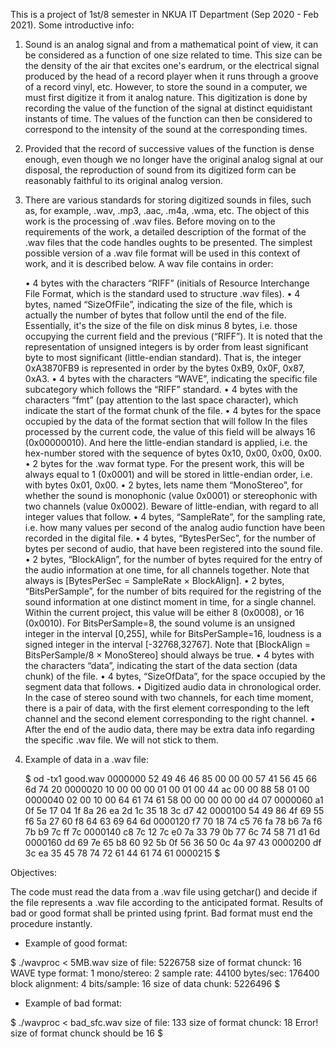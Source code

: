 This is a project of 1st/8 semester in NKUA IT Department (Sep 2020 - Feb 2021).
Some introductive info:

1)	Sound is an analog signal and from a mathematical point of view, 
	it can be considered as a function of one size related to time. 
	This size can be the density of the air that excites one's eardrum, 
	or the electrical signal produced by the head of a record player when
	it runs through a groove of a record vinyl, etc. However, to store the 
	sound in a computer, we must first digitize it from it analog nature. 
	This digitization is done by recording the value of the function
	of the signal at distinct equidistant instants of time. 
	The values of the function can then be considered to correspond to the
	intensity of the sound at the corresponding times.
	
2)	Provided that the record of successive values of the function is dense enough,
	even though we no longer have the original analog signal at our disposal, 
	the reproduction of sound from its digitized form can be reasonably faithful 
	to its original analog version.
	
3)	There are various standards for storing digitized sounds in files, such as, for
	example, .wav, .mp3, .aac, .m4a, .wma, etc. The object of this work is the processing
	of .wav files. Before moving on to the requirements of the work, a detailed description of
	the format of the .wav files that the code handles oughts to be presented. 
	The simplest possible version of a .wav file format  will be used in this context of work,
	and it is described below. A wav file contains in order:
	
	
	• 4 bytes with the characters “RIFF” (initials of Resource Interchange File Format, which is
	the standard used to structure .wav files).
	• 4 bytes, named “SizeOfFile”, indicating the size of the file, which is actually the
	number of bytes that follow until the end of the file. Essentially, it's the size
	of the file on disk minus 8 bytes, i.e. those occupying the current field and the
	previous (“RIFF”). It is noted that the representation of unsigned integers is by
	order from least significant byte to most significant (little-endian standard).
	That is, the integer 0xA3870FB9 is represented in order by the bytes 0xB9, 0x0F, 0x87, 0xA3.
	• 4 bytes with the characters “WAVE”, indicating the specific file subcategory
	which follows the “RIFF” standard.
	• 4 bytes with the characters “fmt” (pay attention to the last space character),
	which indicate the start of the format chunk of the file.
	• 4 bytes for the space occupied by the data of the format section that will follow
	In the files processed by the current code, the value of this field will be
	always 16 (0x00000010). And here the little-endian standard is applied, i.e. the hex-number
	stored with the sequence of bytes 0x10, 0x00, 0x00, 0x00.
	• 2 bytes for the .wav format type. For the present work, this will be always equal to 1 (0x0001)
	and will be stored in little-endian order, i.e. with bytes 0x01, 0x00.
	• 2 bytes, lets name them “MonoStereo”, for whether the sound is monophonic (value 0x0001) or
	stereophonic with two channels (value 0x0002). Beware of little-endian, with regard to all
	integer values that follow.
	• 4 bytes, “SampleRate”, for the sampling rate, i.e. how many values per second
	of the analog audio function have been recorded in the digital file.
	• 4 bytes, “BytesPerSec”, for the number of bytes per second of audio, that have been
	registered into the sound file.
	• 2 bytes, “BlockAlign”, for the number of bytes required for the entry
	of the audio information at one time, for all channels together. Note that always
	is [BytesPerSec = SampleRate × BlockAlign].
	• 2 bytes, “BitsPerSample”, for the number of bits required for the registring
	of the sound information at one distinct moment in time, for a single channel. Within the current
	project, this value will be either 8 (0x0008), or 16 (0x0010). For BitsPerSample=8, the sound
	volume is an unsigned integer in the interval [0,255], while for BitsPerSample=16, loudness 
	is a signed integer in the interval [-32768,32767].
	Note that [BlockAlign = BitsPerSample/8 × MonoStereo] should always be true.
	• 4 bytes with the characters “data”, indicating the start of the data section (data
	chunk) of the file.
	• 4 bytes, “SizeOfData”, for the space occupied by the segment data that follows.
	• Digitized audio data in chronological order. In the case of stereo sound
	with two channels, for each time moment, there is a pair of data, with the first element
	corresponding to the left channel and the second element corresponding to the right channel.
	• After the end of the audio data, there may be extra data info regarding the specific .wav file.
	We will not stick to them.
	
	
4)	Example of data in a .wav file:
	
	$ od -tx1 good.wav
	0000000 52 49 46 46 85 00 00 00 57 41 56 45 66 6d 74 20
	0000020 10 00 00 00 01 00 01 00 44 ac 00 00 88 58 01 00
	0000040 02 00 10 00 64 61 74 61 58 00 00 00 00 00 d4 07
	0000060 a1 0f 5e 17 04 1f 8a 26 ea 2d 1c 35 18 3c d7 42
	0000100 54 49 86 4f 69 55 f6 5a 27 60 f8 64 63 69 64 6d
	0000120 f7 70 18 74 c5 76 fa 78 b6 7a f6 7b b9 7c ff 7c
	0000140 c8 7c 12 7c e0 7a 33 79 0b 77 6c 74 58 71 d1 6d
	0000160 dd 69 7e 65 b8 60 92 5b 0f 56 36 50 0c 4a 97 43
	0000200 df 3c ea 35 45 78 74 72 61 44 61 74 61
	0000215
	$
	
Objectives:

The code must read the data from a .wav file using getchar() and decide if the file represents a
.wav file according to the anticipated format. Results of bad or good format shall be printed
using fprint. Bad format must end the procedure instantly.

- Example of good format:

$ ./wavproc < 5MB.wav
size of file: 5226758
size of format chunck: 16
WAVE type format: 1
mono/stereo: 2
sample rate: 44100
bytes/sec: 176400
block alignment: 4
bits/sample: 16
size of data chunk: 5226496
$

- Example of bad format:

$ ./wavproc < bad_sfc.wav
size of file: 133
size of format chunck: 18
Error! size of format chunck should be 16
$
